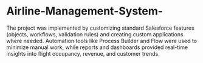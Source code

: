 # Airline-Management-System-
The project was implemented by customizing standard Salesforce features (objects, workflows, validation rules) and creating custom applications where needed. Automation tools like Process Builder and Flow were used to minimize manual work, while reports and dashboards provided real-time insights into flight occupancy, revenue, and customer trends.

